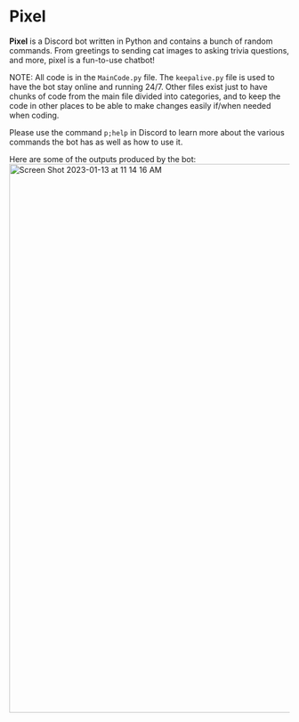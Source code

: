 # Pixel 
**Pixel** is a Discord bot written in Python and contains a bunch of random commands. From greetings to sending cat images to asking trivia questions, and more, pixel is a fun-to-use chatbot!

NOTE: All code is in the ``MainCode.py`` file. The ``keepalive.py`` file is used to have the bot stay online and running 24/7. Other files exist just to have chunks of code from the main file divided into categories, and to keep the code in other places to be able to make changes easily if/when needed when coding.

Please use the command `p;help` in Discord to learn more about the various commands the bot has as well as how to use it.

Here are some of the outputs produced by the bot:
<img width="985" alt="Screen Shot 2023-01-13 at 11 14 16 AM" src="https://user-images.githubusercontent.com/98141763/212260074-ea3325b0-1e51-4eee-9430-35381847e406.png">
